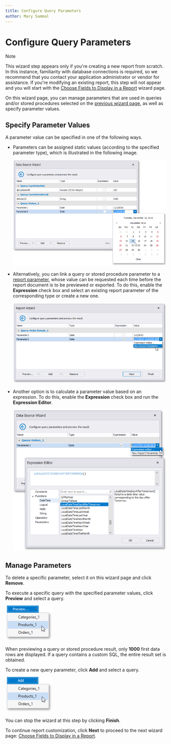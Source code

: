```yaml
---
title: Configure Query Parameters
author: Mary Sammal
---
```

# Configure Query Parameters
> [!NOTE]
> This wizard step appears only if you're creating a new report from scratch. In this instance, familiarity with database connections is required, so we recommend that you contact your application administrator or vendor for assistance. If you're modifying an existing report, this step will not appear and you will start with the [Choose Fields to Display in a Report](../choose-fields-to-display-in-a-report.md) wizard page.

On this wizard page, you can manage parameters that are used in queries and/or stored procedures selected on the [previous wizard page](create-a-query-or-select-a-stored-procedure.md), as well as specify parameter values.

## <a name="values"></a>Specify Parameter Values

A parameter value can be specified in one of the following ways.
* Parameters can be assigned static values (according to the specified parameter type), which is illustrated in the following image.
	
	![eurd-win-data-source-wizard-multi-query-configure-parameters-static-values-date-time](../../../../../../../images/eurd-win-data-source-wizard-multi-query-configure-parameters-static-values-date-time.png)
* Alternatively, you can link a query or stored procedure parameter to a [report parameter](../../../../shape-report-data/use-report-parameters.md), whose value can be requested each time before the report document is to be previewed or exported. To do this, enable the **Expression** check box and select an existing report parameter of the corresponding type or create a new one.
	
	![eurd-win-report-wizard-page-multi-query-parameters](../../../../../../../images/eurd-win-report-wizard-page-multi-query-parameters.png)
* Another option is to calculate a parameter value based on an expression. To do this, enable the **Expression** check box and run the **Expression Editor**.
	
	![eurd-win-data-source-wizard-configure-query-parameters-expression-editor](../../../../../../../images/eurd-win-data-source-wizard-configure-query-parameters-expression-editor.png)

## <a name="manage"></a>Manage Parameters
To delete a specific parameter, select it on this wizard page and click **Remove**.

To execute a specific query with the specified parameter values, click **Preview** and select a query.

![eurd-win-data-source-wizard-configure-query-parameters-preview-drop-down-button](../../../../../../../images/eurd-win-data-source-wizard-configure-query-parameters-preview-drop-down-button.png)

When previewing a query or stored procedure result, only **1000** first data rows are displayed. If a query contains a custom SQL, the entire result set is obtained.

To create a new query parameter, click **Add** and select a query.

![eurd-win-data-source-wizard-configure-query-parameters-add-drop-down-button](../../../../../../../images/eurd-win-data-source-wizard-configure-query-parameters-add-drop-down-button.png)

You can stop the wizard at this step by clicking **Finish**.

To continue report customization, click **Next** to proceed to the next wizard page: [Choose Fields to Display in a Report](../choose-fields-to-display-in-a-report.md).